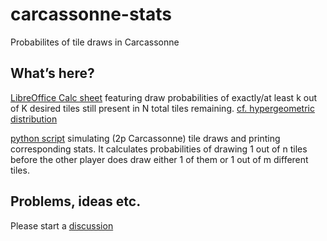 # carcassonne-stats
Probabilites of tile draws in Carcassonne

## What’s here?
[LibreOffice Calc sheet](draw-k-out-of-K.ods) featuring draw probabilities of exactly/at least k out of K desired tiles still present in N total tiles remaining. [cf. hypergeometric distribution](https://en.wikipedia.org/wiki/Hypergeometric_distribution)

[python script](draw-a-before-b.py) simulating (2p Carcassonne) tile draws and printing corresponding stats. It calculates probabilities of drawing 1 out of n tiles before the other player does draw either 1 of them or 1 out of m different tiles.

## Problems, ideas etc.
Please start a [discussion](https://github.com/yze/carcassonne-stats/discussions)
